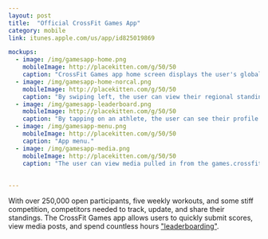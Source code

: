 ```yaml
---
layout: post
title:  "Official CrossFit Games App"
category: mobile
link: itunes.apple.com/us/app/id825019869

mockups:
  - image: /img/gamesapp-home.png
    mobileImage: http://placekitten.com/g/50/50
    caption: "CrossFit Games app home screen displays the user's global standings."
  - image: /img/gamesapp-home-norcal.png
    mobileImage: http://placekitten.com/g/50/50
    caption: "By swiping left, the user can view their regional standings."
  - image: /img/gamesapp-leaderboard.png
    mobileImage: http://placekitten.com/g/50/50
    caption: "By tapping on an athlete, the user can see their profile pic and scores for each event."
  - image: /img/gamesapp-menu.png
    mobileImage: http://placekitten.com/g/50/50
    caption: "App menu."
  - image: /img/gamesapp-media.png
    mobileImage: http://placekitten.com/g/50/50
    caption: "The user can view media pulled in from the games.crossfit.com site."
    
    
---
```

With over 250,000 open participants, five weekly workouts, and some stiff competition, competitors needed to track, update, and share their standings. 
The CrossFit Games app allows users to quickly submit scores, view media posts, and spend countless hours ["leaderboarding"](http://www.urbandictionary.com/define.php?term=Leaderboarding).

